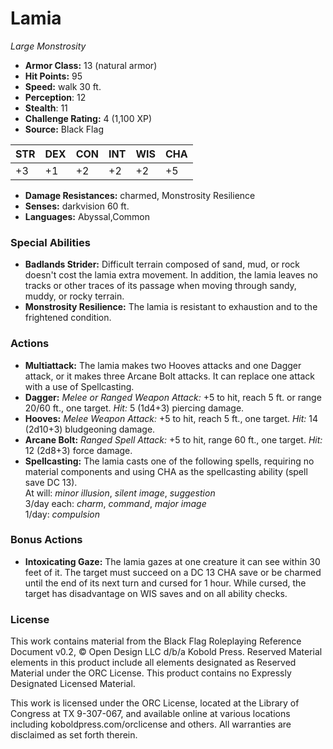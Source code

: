 # Lamia

*Large* *Monstrosity*

- **Armor Class:** 13 (natural armor)
- **Hit Points:** 95 
- **Speed:** walk 30 ft.
- **Perception**: 12
- **Stealth**: 11
- **Challenge Rating:** 4 (1,100 XP)
- **Source:** Black Flag

| STR | DEX | CON | INT | WIS | CHA |
| --- | --- | --- | --- | --- | --- |
| +3 | +1 | +2 | +2 | +2 | +5 |

- **Damage Resistances:** charmed, Monstrosity Resilience
- **Senses:** darkvision 60 ft.
- **Languages:** Abyssal,Common

### Special Abilities

- **Badlands Strider:** Difficult terrain composed of sand, mud, or rock doesn't cost the lamia extra movement. In addition, the lamia leaves no tracks or other traces of its passage when moving through sandy, muddy, or rocky terrain.
- **Monstrosity Resilience:** The lamia is resistant to exhaustion and to the frightened condition.

### Actions

- **Multiattack:** The lamia makes two Hooves attacks and one Dagger attack, or it makes three Arcane Bolt attacks. It can replace one attack with a use of Spellcasting.
- **Dagger:** _Melee or Ranged Weapon Attack:_ +5 to hit, reach 5 ft. or range 20/60 ft., one target. _Hit:_ 5 (1d4+3) piercing damage.
- **Hooves:** _Melee Weapon Attack:_ +5 to hit, reach 5 ft., one target. _Hit:_ 14 (2d10+3) bludgeoning damage.
- **Arcane Bolt:** _Ranged Spell Attack:_ +5 to hit, range 60 ft., one target. _Hit:_ 12 (2d8+3) force damage.
- **Spellcasting:** The lamia casts one of the following spells, requiring no material components and using CHA as the spellcasting ability (spell save DC 13).<br>At will: _minor illusion_, _silent image_, _suggestion_<br>3/day each: _charm_, _command_, _major image_<br>1/day: _compulsion_

### Bonus Actions

- **Intoxicating Gaze:** The lamia gazes at one creature it can see within 30 feet of it. The target must succeed on a DC 13 CHA save or be charmed until the end of its next turn and cursed for 1 hour. While cursed, the target has disadvantage on WIS saves and on all ability checks.


### License

This work contains material from the Black Flag Roleplaying Reference Document v0.2, © Open Design LLC d/b/a Kobold Press. Reserved Material elements in this product include all elements designated as Reserved Material under the ORC License. This product contains no Expressly Designated Licensed Material.

This work is licensed under the ORC License, located at the Library of Congress at TX 9-307-067, and available online at various locations including koboldpress.com/orclicense and others. All warranties are disclaimed as set forth therein.
